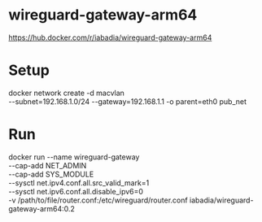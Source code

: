 # wireguard-gateway-arm64
https://hub.docker.com/r/iabadia/wireguard-gateway-arm64

# Setup
docker network create -d macvlan \
 --subnet=192.168.1.0/24 --gateway=192.168.1.1 -o parent=eth0 pub_net

# Run

docker run --name wireguard-gateway \
  --cap-add NET_ADMIN \
  --cap-add SYS_MODULE \
  --sysctl net.ipv4.conf.all.src_valid_mark=1 \
  --sysctl net.ipv6.conf.all.disable_ipv6=0 \
  -v /path/to/file/router.conf:/etc/wireguard/router.conf iabadia/wireguard-gateway-arm64:0.2
